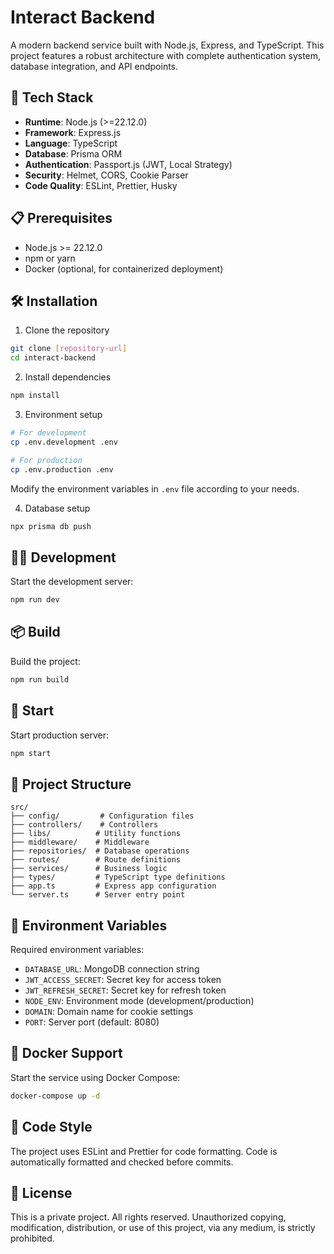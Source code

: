 # Interact Backend

A modern backend service built with Node.js, Express, and TypeScript. This project features a robust architecture with complete authentication system, database integration, and API endpoints.

## 🚀 Tech Stack

- **Runtime**: Node.js (>=22.12.0)
- **Framework**: Express.js
- **Language**: TypeScript
- **Database**: Prisma ORM
- **Authentication**: Passport.js (JWT, Local Strategy)
- **Security**: Helmet, CORS, Cookie Parser
- **Code Quality**: ESLint, Prettier, Husky

## 📋 Prerequisites

- Node.js >= 22.12.0
- npm or yarn
- Docker (optional, for containerized deployment)

## 🛠️ Installation

1. Clone the repository

```bash
git clone [repository-url]
cd interact-backend
```

2. Install dependencies

```bash
npm install
```

3. Environment setup

```bash
# For development
cp .env.development .env

# For production
cp .env.production .env
```

Modify the environment variables in `.env` file according to your needs.

4. Database setup

```bash
npx prisma db push
```

## 🏃‍♂️ Development

Start the development server:

```bash
npm run dev
```

## 📦 Build

Build the project:

```bash
npm run build
```

## 🚀 Start

Start production server:

```bash
npm start
```

## 📁 Project Structure

```
src/
├── config/         # Configuration files
├── controllers/    # Controllers
├── libs/          # Utility functions
├── middleware/    # Middleware
├── repositories/  # Database operations
├── routes/        # Route definitions
├── services/      # Business logic
├── types/         # TypeScript type definitions
├── app.ts         # Express app configuration
└── server.ts      # Server entry point
```

## 🔐 Environment Variables

Required environment variables:

- `DATABASE_URL`: MongoDB connection string
- `JWT_ACCESS_SECRET`: Secret key for access token
- `JWT_REFRESH_SECRET`: Secret key for refresh token
- `NODE_ENV`: Environment mode (development/production)
- `DOMAIN`: Domain name for cookie settings
- `PORT`: Server port (default: 8080)

## 🐳 Docker Support

Start the service using Docker Compose:

```bash
docker-compose up -d
```

## 📝 Code Style

The project uses ESLint and Prettier for code formatting. Code is automatically formatted and checked before commits.

## 📄 License

This is a private project. All rights reserved. Unauthorized copying, modification, distribution, or use of this project, via any medium, is strictly prohibited.
